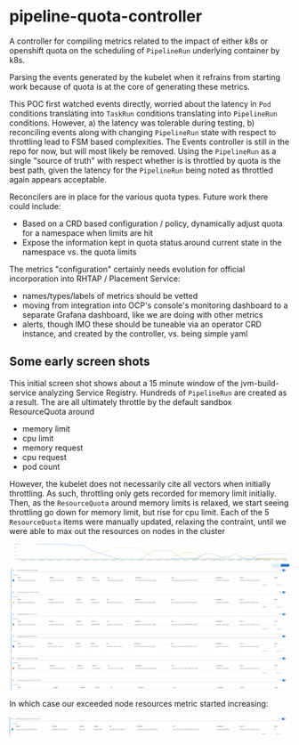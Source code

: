 # pipeline-quota-controller

A controller for compiling metrics related to the impact of either k8s or openshift quota on the scheduling 
of `PipelineRun` underlying container by k8s.

Parsing the events generated by the kubelet when it refrains from starting work because of quota is at the core
of generating these metrics.

This POC first watched events directly, worried about the latency in `Pod` conditions translating into `TaskRun`
conditions translating into `PipelineRun` conditions.  However, a) the latency was tolerable during testing, b) reconciling events
along with changing `PipelineRun` state with respect to throttling lead to FSM based complexities.  The Events controller is still in the repo
for now, but will most likely be removed.  Using the `PipelineRun` as a single "source of truth" with respect whether 
is is throttled by quota is the best path, given the latency for the `PipelineRun` being noted as throttled again appears 
acceptable.

Reconcilers are in place for the various quota types.  Future work there could include:

- Based on a CRD based configuration / policy, dynamically adjust quota for a namespace when limits are hit
- Expose the information kept in quota status around current state in the namespace vs. the quota limits

The metrics "configuration" certainly needs evolution for official incorporation into RHTAP / Placement Service:

- names/types/labels of metrics should be vetted
- moving from integration into OCP's console's monitoring dashboard to a separate Grafana dashboard, like we are doing with other metrics
- alerts, though IMO these should be tuneable via an operator CRD instance, and created by the controller, vs. being simple yaml

## Some early screen shots

This initial screen shot shows about a 15 minute window of the jvm-build-service analyzing Service Registry.  Hundreds of
`PipelineRun` are created as a result.  The are all ultimately throttle by the default sandbox ResourceQuota around
- memory limit
- cpu limit
- memory request
- cpu request
- pod count

However, the kubelet does not necessarily cite all vectors when initially throttling.  As such, throttling only gets recorded 
for memory limit initially.  Then, as the `ResourceQuota` around memory limits is relaxed, we start seeing throttling go down 
for memory limit, but rise for cpu limit.  Each of the 5 `ResourceQuota` items were manually updated, relaxing the contraint,
until we were able to max out the resources on nodes in the cluster

![](ThrottleMetrics6metrics.png)

In which case our exceeded node resources metric started increasing:

![](ExceededNodeResourcesMetric.png )